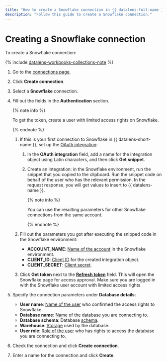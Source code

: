 ```yaml
---
title: "How to create a Snowflake connection in {{ datalens-full-name }}"
description: "Follow this guide to create a Snowflake connection."
---
```


# Creating a Snowflake connection

To create a Snowflake connection:


{% include [datalens-workbooks-collections-note](../../../_includes/datalens/operations/datalens-workbooks-collections-note.md) %}


1. Go to the [connections page](https://datalens.yandex.ru/connections).
1. Click **Create connection**.
1. Select a **Snowflake** connection.
1. Fill out the fields in the **Authentication** section.

   {% note info %}

   To get the token, create a user with limited access rights on Snowflake.

   {% endnote %}

   1. If this is your first connection to Snowflake in {{ datalens-short-name }}, set up the [OAuth integration](https://docs.snowflake.com/en/user-guide/oauth-custom#integration-example):

      1. In the **OAuth integration** field, add a name for the integration object using Latin characters, and then click **Get snippet**.
      1. Create an integration: in the Snowflake environment, run the snippet that you copied to the clipboard. Run the snippet code on behalf of the user who has the relevant permission. In the request response, you will get values to insert to {{ datalens-name }}.

         {% note info %}

         You can use the resulting parameters for other Snowflake connections from the same account.

         {% endnote %}

   1. Fill out the parameters you got after executing the snipped code in the Snowflake environment:

      * **ACCOUNT_NAME**: [Name of the account](https://docs.snowflake.com/en/user-guide/client-redirect#snowsight-the-snowflake-web-interface) in the Snowflake environment.
      * **CLIENT_ID**: [Client ID](https://docs.snowflake.com/en/sql-reference/functions/system_show_oauth_client_secrets#system-show-oauth-client-secrets) for the created integration object.
      * **CLIENT_SECRET**: [Client secret](https://docs.snowflake.com/en/sql-reference/functions/system_show_oauth_client_secrets#system-show-oauth-client-secrets).

   1. Click **Get token** next to the [**Refresh token**](https://docs.snowflake.com/en/user-guide/oauth-intro#refresh-token) field. This will open the Snowflake page for access approval. Make sure you are logged in with the Snowflake user account with limited access rights.

1. Specify the connection parameters under **Database details**:

   * **User name**: [Name of the user](https://docs.snowflake.com/en/sql-reference/sql/create-user#create-user) who confirmed the access rights to Snowflake.
   * **Database name**: [Name](https://docs.snowflake.com/en/sql-reference/sql/create-database#create-database) of the database you are connecting to.
   * **Database schema**: Database [schema](https://docs.snowflake.com/en/sql-reference/sql/create-schema#create-schema).
   * **Warehouse**: [Storage](https://docs.snowflake.com/en/sql-reference/sql/create-warehouse#create-warehouse) used by the database.
   * **User role**: [Role of the user](https://docs.snowflake.com/en/sql-reference/sql/create-role#create-role) who has rights to access the database you are connecting to.

1. Check the connection and click **Create connection**.
1. Enter a name for the connection and click **Create**.
